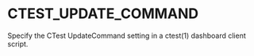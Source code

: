   

# CTEST_UPDATE_COMMAND  
Specify the CTest UpdateCommand setting
in a ctest(1) dashboard client script.  

